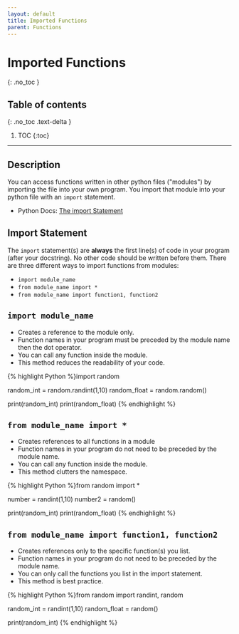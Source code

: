 ```yaml
---
layout: default
title: Imported Functions
parent: Functions
---
```

# Imported Functions
{: .no_toc }
## Table of contents
{: .no_toc .text-delta }

1. TOC
{:toc}

---

## Description
You can access functions written in other python files ("modules") by importing the file into your own program. You import that module into your python file with an `import` statement. 
- Python Docs: [The import Statement](https://docs.python.org/3/reference/simple_stmts.html#the-import-statement)

## Import Statement
The `import` statement(s) are **always** the first line(s) of code in your program (after your docstring). No other code should be written before them.
There are three different ways to import functions from modules:
- `import module_name`
- `from module_name import *`
- `from module_name import function1, function2`

## `import module_name`
- Creates a reference to the module only. 
- Function names in your program must be preceded by the module name then the dot operator.
- You can call any function inside the module. 
- This method reduces the readability of your code.

{% highlight Python %}import random

random_int = random.randint(1,10) 
random_float = random.random()

print(random_int)
print(random_float)
{% endhighlight %}

## `from module_name import *`
- Creates references to all functions in a module
- Function names in your program do not need to be preceded by the module name. 
- You can call any function inside the module.
- This method clutters the namespace.

{% highlight Python %}from random import *

number = randint(1,10)
number2 = random()

print(random_int)
print(random_float)
{% endhighlight %}

## `from module_name import function1, function2`
- Creates references only to the specific function(s) you list. 
- Function names in your program do not need to be preceded by the module name. 
- You can only call the functions you list in the import statement.
- This method is best practice.

{% highlight Python %}from random import randint, random

random_int = randint(1,10) 
random_float = random()

print(random_int)
{% endhighlight %}
